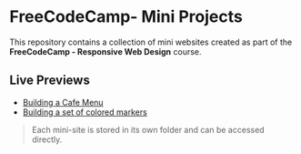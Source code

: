 # FreeCodeCamp- Mini Projects

This repository contains a collection of mini websites created as part of the **FreeCodeCamp - Responsive Web Design** course.

##  Live Previews

- [Building a Cafe Menu](https://alexandra-lupu.github.io/FreeCodeCamp-Courses/building-a-cafe-menu/)
- [Building a set of colored markers](https://alexandra-lupu.github.io/FreeCodeCamp-Courses/building-a-set-of-colored-markers/)

> Each mini-site is stored in its own folder and can be accessed directly.

